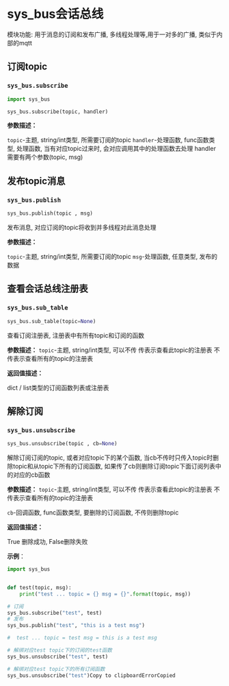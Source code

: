 # sys_bus会话总线

模块功能: 用于消息的订阅和发布广播, 多线程处理等,用于一对多的广播, 类似于内部的mqtt



## 订阅topic

### `sys_bus.subscribe`

```python
import sys_bus

sys_bus.subscribe(topic, handler)
```

**参数描述：**

`topic`-主题,  string/int类型, 所需要订阅的topic 
`handler`-处理函数,  func函数类型,   处理函数, 当有对应topic过来时, 会对应调用其中的处理函数去处理 handler 需要有两个参数(topic, msg) 



## 发布topic消息

### `sys_bus.publish`

```python
sys_bus.publish(topic , msg)
```

发布消息, 对应订阅的topic将收到并多线程对此消息处理

**参数描述：**

`topic`-主题,  string/int类型, 所需要订阅的topic 
`msg`-处理函数,  任意类型,  发布的数据





## 查看会话总线注册表

### `sys_bus.sub_table`

```python
sys_bus.sub_table(topic=None)
```

查看订阅注册表, 注册表中有所有topic和订阅的函数

**参数描述：**
`topic`-主题,  string/int类型, 可以不传 传表示查看此topic的注册表 不传表示查看所有的topic的注册表

**返回值描述：**

dict / list类型的订阅函数列表或注册表



## 解除订阅

### `sys_bus.unsubscribe`

```python
sys_bus.unsubscribe(topic , cb=None)
```

解除订阅订阅的topic, 或者对应topic下的某个函数, 当cb不传时只传入topic时删除topic和从topic下所有的订阅函数, 如果传了cb则删除订阅topic下面订阅列表中的对应的cb函数



**参数描述：**
`topic`-主题,  string/int类型, 可以不传 传表示查看此topic的注册表 不传表示查看所有的topic的注册表

`cb`-回调函数,  func函数类型, 要删除的订阅函数, 不传则删除topic

**返回值描述：**

True 删除成功, False删除失败



**示例**：

```python
import sys_bus


def test(topic, msg):
    print("test ... topic = {} msg = {}".format(topic, msg))

# 订阅
sys_bus.subscribe("test", test)
# 发布
sys_bus.publish("test", "this is a test msg")

#  test ... topic = test msg = this is a test msg

# 解绑对应test topic下的订阅的test函数
sys_bus.unsubscribe("test", test)

# 解绑对应test topic下的所有订阅函数
sys_bus.unsubscribe("test")Copy to clipboardErrorCopied
```